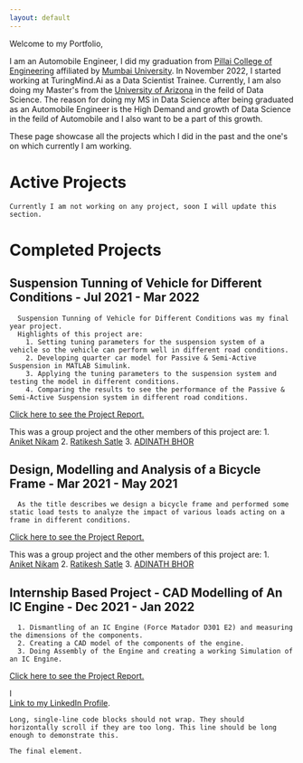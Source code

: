```yaml
---
layout: default
---
```


Welcome to my Portfolio,

I am an Automobile Engineer, I did my graduation from [Pillai College of Engineering](https://www.pce.ac.in/) affiliated by [Mumbai University](https://mu.ac.in/). 
In November 2022, I started working at TuringMind.Ai as a Data Scientist Trainee. Currently, I am also doing my Master's from the [University of Arizona](https://www.arizona.edu/) 
in the feild of Data Science. The reason for doing my MS in Data Science after being graduated as an Automobile Engineer is the High Demand and growth of
Data Science in the feild of Automobile and I also want to be a part of this growth.

These page showcase all the projects which I did in the past and the one's on which currently I am working.

# Active Projects 
    
    Currently I am not working on any project, soon I will update this section. 
    
# Completed Projects
   ## Suspension Tunning of Vehicle for Different Conditions - Jul 2021 - Mar 2022
   
      Suspension Tunning of Vehicle for Different Conditions was my final year project. 
      Highlights of this project are:
        1. Setting tuning parameters for the suspension system of a vehicle so the vehicle can perform well in different road conditions.
        2. Developing quarter car model for Passive & Semi-Active Suspension in MATLAB Simulink.
        3. Applying the tuning parameters to the suspension system and testing the model in different conditions.
        4. Comparing the results to see the performance of the Passive & Semi-Active Suspension system in different road conditions.
        
   [Click here to see the Project Report.](https://drive.google.com/file/d/1YoLbwcgLvRLI675zolwOx_9Ke5PwwQQ_/view)   
   
   This was a group project and the other members of this project are:
        1. [Aniket Nikam](https://www.linkedin.com/in/aniket-nikam-9059371aa/)
        2. [Ratikesh Satle](https://www.linkedin.com/in/ratikesh-satle-5317bb1b2/)
        3. [ADINATH BHOR](https://www.linkedin.com/in/adinath-bhor-025461197/)
        
   ## Design, Modelling and Analysis of a Bicycle Frame - Mar 2021 - May 2021
   
      As the title describes we design a bicycle frame and performed some static load tests to analyze the impact of various loads acting on a frame in different conditions.
        
   [Click here to see the Project Report.](https://drive.google.com/file/d/1cd9jfS1lithlRPSBXRo2dvvg4jLIbWOD/view)   
   
   This was a group project and the other members of this project are:
        1. [Aniket Nikam](https://www.linkedin.com/in/aniket-nikam-9059371aa/)
        2. [Ratikesh Satle](https://www.linkedin.com/in/ratikesh-satle-5317bb1b2/)
        3. [ADINATH BHOR](https://www.linkedin.com/in/adinath-bhor-025461197/)
   
   ## Internship Based Project - CAD Modelling of An IC Engine - Dec 2021 - Jan 2022
      
      1. Dismantling of an IC Engine (Force Matador D301 E2) and measuring the dimensions of the components.
      2. Creating a CAD model of the components of the engine.
      3. Doing Assembly of the Engine and creating a working Simulation of an IC Engine.
      
   [Click here to see the Project Report.](https://drive.google.com/file/d/1q1iFMfj8gXsHaxO4ZR2qslfBc8PJ2xBX/view?usp=share_link)   
   
   I  
[Link to my LinkedIn Profile](https://www.linkedin.com/in/tanishsk/).
```
Long, single-line code blocks should not wrap. They should horizontally scroll if they are too long. This line should be long enough to demonstrate this.
```

```
The final element.
```
